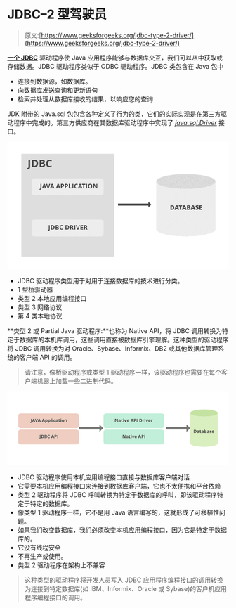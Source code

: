 # JDBC–2 型驾驶员

> 原文:[https://www.geeksforgeeks.org/jdbc-type-2-driver/](https://www.geeksforgeeks.org/jdbc-type-2-driver/)

[**一个 JDBC**](https://www.geeksforgeeks.org/jdbc-drivers/) 驱动程序使 Java 应用程序能够与数据库交互，我们可以从中获取或存储数据。JDBC 驱动程序类似于 ODBC 驱动程序。JDBC 类包含在 Java 包中

*   连接到数据源，如数据库。
*   向数据库发送查询和更新语句
*   检索并处理从数据库接收的结果，以响应您的查询

JDK 附带的 Java.sql 包包含各种定义了行为的类，它们的实际实现是在第三方驱动程序中完成的。第三方供应商在其数据库驱动程序中实现了 [*java.sql.Driver*](https://www.geeksforgeeks.org/performing-database-operations-java-sql-create-insert-update-delete-select/) 接口。

![](img/5ce7219e8e4eeb016cc373c83a2a98b3.png)

*   JDBC 驱动程序类型用于对用于连接数据库的技术进行分类。
*   1 型桥驱动器
*   类型 2 本地应用编程接口
*   类型 3 网络协议
*   第 4 类本地协议

**类型 2 或 Partial Java 驱动程序:**也称为 Native API，将 JDBC 调用转换为特定于数据库的本机库调用，这些调用直接被数据库引擎理解。这种类型的驱动程序将 JDBC 调用转换为对 Oracle、Sybase、Informix、DB2 或其他数据库管理系统的客户端 API 的调用。

> 请注意，像桥驱动程序或类型 1 驱动程序一样，该驱动程序也需要在每个客户端机器上加载一些二进制代码。

![](img/7489c9087e748dc6d1018c56b47a1b36.png)

*   JDBC 驱动程序使用本机应用编程接口直接与数据库客户端对话
*   它需要本机应用编程接口来连接到数据库客户端，它也不太便携和平台依赖
*   类型 2 驱动程序将 JDBC 呼叫转换为特定于数据库的呼叫，即该驱动程序特定于特定的数据库。
*   像类型 1 驱动程序一样，它不是用 Java 语言编写的，这就形成了可移植性问题。
*   如果我们改变数据库，我们必须改变本机应用编程接口，因为它是特定于数据库的。
*   它没有线程安全
*   不再生产或使用。
*   类型 2 驱动程序在架构上不兼容

> 这种类型的驱动程序将开发人员写入 JDBC 应用程序编程接口的调用转换为连接到特定数据库(如 IBM、Informix、Oracle 或 Sybase)的客户机应用程序编程接口的调用。